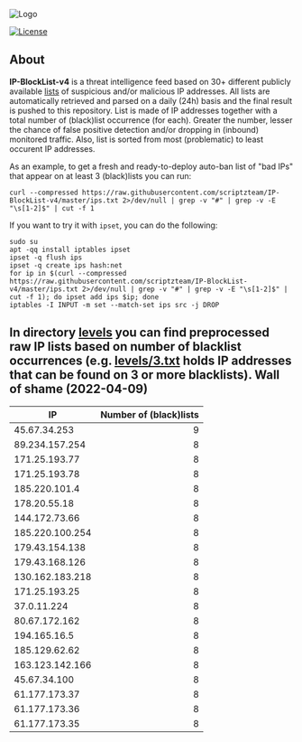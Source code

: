 ![Logo](https://i.imgur.com/PyKLAe7.png)

[![License](https://img.shields.io/badge/license-The_Unlicense-red.svg)](https://unlicense.org/)

About
----

**IP-BlockList-v4** is a threat intelligence feed based on 30+ different publicly available [lists](https://github.com/stamparm/maltrail) of suspicious and/or malicious IP addresses. All lists are automatically retrieved and parsed on a daily (24h) basis and the final result is pushed to this repository. List is made of IP addresses together with a total number of (black)list occurrence (for each). Greater the number, lesser the chance of false positive detection and/or dropping in (inbound) monitored traffic. Also, list is sorted from most (problematic) to least occurent IP addresses.

As an example, to get a fresh and ready-to-deploy auto-ban list of "bad IPs" that appear on at least 3 (black)lists you can run:

```
curl --compressed https://raw.githubusercontent.com/scriptzteam/IP-BlockList-v4/master/ips.txt 2>/dev/null | grep -v "#" | grep -v -E "\s[1-2]$" | cut -f 1
```

If you want to try it with `ipset`, you can do the following:

```
sudo su
apt -qq install iptables ipset
ipset -q flush ips
ipset -q create ips hash:net
for ip in $(curl --compressed https://raw.githubusercontent.com/scriptzteam/IP-BlockList-v4/master/ips.txt 2>/dev/null | grep -v "#" | grep -v -E "\s[1-2]$" | cut -f 1); do ipset add ips $ip; done
iptables -I INPUT -m set --match-set ips src -j DROP
```

In directory [levels](levels) you can find preprocessed raw IP lists based on number of blacklist occurrences (e.g. [levels/3.txt](levels/3.txt) holds IP addresses that can be found on 3 or more blacklists).
Wall of shame (2022-04-09)
----

|IP|Number of (black)lists|
|---|--:|
45.67.34.253|9
89.234.157.254|8
171.25.193.77|8
171.25.193.78|8
185.220.101.4|8
178.20.55.18|8
144.172.73.66|8
185.220.100.254|8
179.43.154.138|8
179.43.168.126|8
130.162.183.218|8
171.25.193.25|8
37.0.11.224|8
80.67.172.162|8
194.165.16.5|8
185.129.62.62|8
163.123.142.166|8
45.67.34.100|8
61.177.173.37|8
61.177.173.36|8
61.177.173.35|8
